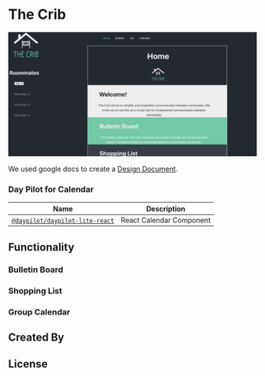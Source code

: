 # The Crib

<img src="/screenshots/homeScreen.png" />

We used google docs to create a [Design Document](https://docs.google.com/document/d/1qVWHEj-IDcK8vzpuq9Sd558u5bWY9UGDGsRuFjIjNYI/edit?usp=sharing).

### Day Pilot for Calendar

| Name                                                                                              | Description              |
| ------------------------------------------------------------------------------------------------- | ------------------------ |
| [`@daypilot/daypilot-lite-react`](https://code.daypilot.org/42221/react-weekly-calendar-tutorial) | React Calendar Component |

## Functionality

### Bulletin Board

### Shopping List

### Group Calendar

## Created By

## License
